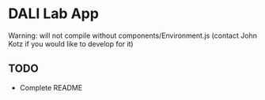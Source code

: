 # DALI Lab App

Warning: will not compile without components/Environment.js (contact John Kotz if you would like to develop for it)

## TODO
- Complete README
